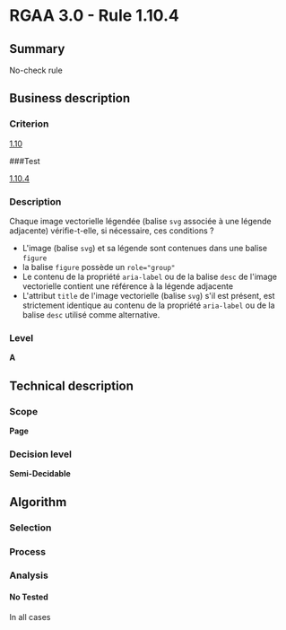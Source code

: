 # RGAA 3.0 -  Rule 1.10.4

## Summary

No-check rule

## Business description

### Criterion

[1.10](http://references.modernisation.gouv.fr/referentiel-technique-0#crit-1-10)

###Test

[1.10.4](http://references.modernisation.gouv.fr/referentiel-technique-0#test-1-10-4)

### Description

Chaque image vectorielle l&eacute;gend&eacute;e (balise `svg` associ&eacute;e &agrave; une l&eacute;gende adjacente) v&eacute;rifie-t-elle, si n&eacute;cessaire, ces conditions ? 
 
 * L'image (balise `svg`) et sa l&eacute;gende sont contenues dans une balise `figure` 
 * la balise `figure` poss&egrave;de un `role="group"` 
 * Le contenu de la propri&eacute;t&eacute; `aria-label` ou de la balise `desc` de l'image vectorielle contient une r&eacute;f&eacute;rence &agrave; la l&eacute;gende adjacente 
 * L'attribut `title` de l'image vectorielle (balise `svg`) s'il est pr&eacute;sent, est strictement identique au contenu de la propri&eacute;t&eacute; `aria-label` ou de la balise `desc` utilis&eacute; comme alternative. 


### Level

**A**

## Technical description

### Scope

**Page**

### Decision level

**Semi-Decidable**

## Algorithm

### Selection

### Process

### Analysis

#### No Tested 

In all cases
